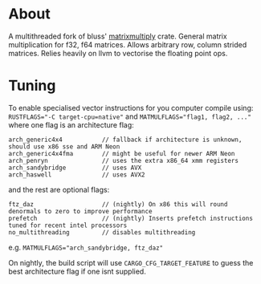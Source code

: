 # About
A multithreaded fork of bluss' [matrixmultiply](https://github.com/bluss/matrixmultiply) crate.
General matrix multiplication for f32, f64 matrices.
Allows arbitrary row, column strided matrices.
Relies heavily on llvm to vectorise the floating point ops.

# Tuning
To enable specialised vector instructions for you computer compile using:
`RUSTFLAGS="-C target-cpu=native"`
and
`MATMULFLAGS="flag1, flag2, ..."`
where one flag is an architecture flag:
```
arch_generic4x4           // fallback if architecture is unknown, should use x86 sse and ARM Neon
arch_generic4x4fma        // might be useful for newer ARM Neon
arch_penryn               // uses the extra x86_64 xmm registers
arch_sandybridge          // uses AVX
arch_haswell              // uses AVX2
```
and the rest are optional flags:
```
ftz_daz                   // (nightly) On x86 this will round denormals to zero to improve performance
prefetch                  // (nightly) Inserts prefetch instructions tuned for recent intel processors
no_multithreading         // disables multithreading
```
e.g. `MATMULFLAGS="arch_sandybridge, ftz_daz"`

On nightly, the build script will use `CARGO_CFG_TARGET_FEATURE` to guess the best architecture flag if one isnt supplied.